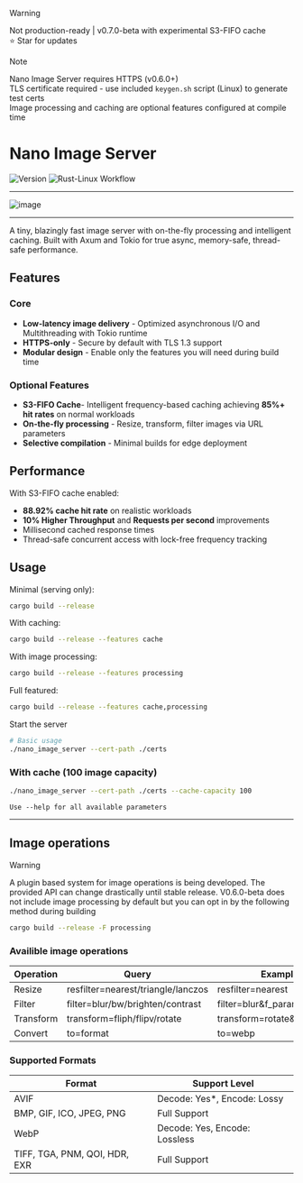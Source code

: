 > [!WARNING]
> Not production-ready | v0.7.0-beta with experimental S3-FIFO cache<br>
> ⭐ Star for updates

> [!NOTE]
> Nano Image Server requires HTTPS (v0.6.0+) <br>
> TLS certificate required - use included `keygen.sh` script (Linux) to generate test certs <br>
> Image processing and caching are optional features configured at compile time

# Nano Image Server
![Version](https://img.shields.io/badge/version-0.7.0--beta-orange?style=flat-square)
![Rust-Linux Workflow](https://github.com/mahinkumar/Nano_image_server/actions/workflows/Rust_Linux.yml/badge.svg)

<hr>

![image](https://github.com/user-attachments/assets/c43b43bf-b42e-4115-b225-da9a76f26894)
<hr>

A tiny, blazingly fast image server with on-the-fly processing and intelligent caching. Built with Axum and Tokio for true async, memory-safe, thread-safe performance.

## Features

### Core
- **Low-latency image delivery** - Optimized asynchronous I/O and Multithreading with Tokio runtime
- **HTTPS-only** - Secure by default with TLS 1.3 support
- **Modular design** - Enable only the features you will need during build time

### Optional Features
- **S3-FIFO Cache**- Intelligent frequency-based caching achieving **85%+ hit rates** on normal workloads
- **On-the-fly processing** - Resize, transform, filter images via URL parameters
- **Selective compilation** - Minimal builds for edge deployment

## Performance

With S3-FIFO cache enabled:
- **88.92% cache hit rate** on realistic workloads
- **10% Higher Throughput** and **Requests per second** improvements
- Millisecond cached response times
- Thread-safe concurrent access with lock-free frequency tracking


## Usage

Minimal (serving only):
```bash
cargo build --release
```
With caching:
```bash
cargo build --release --features cache 
```
With image processing:
```bash
cargo build --release --features processing
```
Full featured:
```bash
cargo build --release --features cache,processing 
```

Start the server
```bash
# Basic usage
./nano_image_server --cert-path ./certs 
```

### With cache (100 image capacity)
```bash
./nano_image_server --cert-path ./certs --cache-capacity 100
```

`Use --help for all available parameters`

<hr>

## Image operations

> [!WARNING]  
> A plugin based system for image operations is being developed. The provided API can change drastically until stable release.
> V0.6.0-beta does not include image processing by default but you can opt in by the following method during building

```bash
cargo build --release -F processing 
```

### Availible image operations
| Operation | Query | Examples |
|-----------|--------|----------|
| Resize | resfilter=nearest/triangle/lanczos | resfilter=nearest |
| Filter | filter=blur/bw/brighten/contrast | filter=blur&f_param=1.0 |
| Transform | transform=fliph/flipv/rotate | transform=rotate&t_param=90 |
| Convert | to=format | to=webp |

### Supported Formats
| Format | Support Level |
|--------|---------------|
| AVIF | Decode: Yes*, Encode: Lossy |
| BMP, GIF, ICO, JPEG, PNG | Full Support |
| WebP | Decode: Yes, Encode: Lossless |
| TIFF, TGA, PNM, QOI, HDR, EXR | Full Support |
